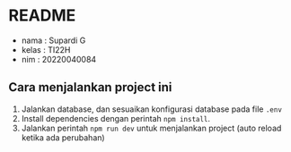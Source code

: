 # README

* nama  : Supardi G
* kelas : TI22H
* nim   : 20220040084

## Cara menjalankan project ini

1. Jalankan database, dan sesuaikan konfigurasi database pada file `.env`
2. Install dependencies dengan perintah `npm install`.
3. Jalankan perintah `npm run dev` untuk menjalankan project (auto reload ketika ada perubahan)

